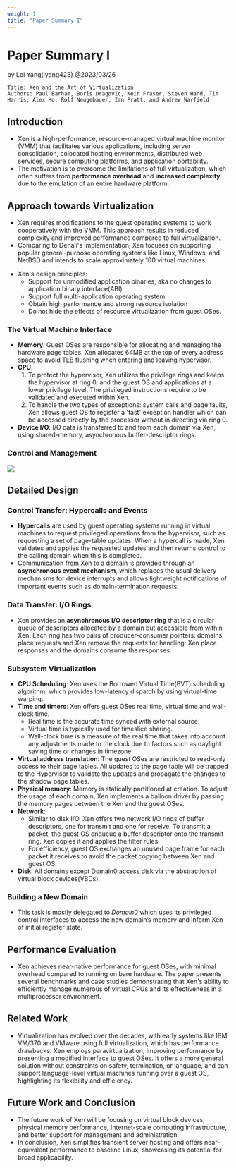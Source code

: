 ```yaml
---
weight: 1
title: "Paper Summary I"
---
```


# Paper Summary I

by Lei Yang(lyang423) @2023/03/26

```
Title: Xen and the Art of Virtualization
Authors: Paul Barham, Boris Dragovic, Keir Fraser, Steven Hand, Tim Harris, Alex Ho, Rolf Neugebauer, Ian Pratt, and Andrew Warfield
```

## Introduction

- Xen is a high-performance, resource-managed virtual machine monitor (VMM) that facilitates various applications, including server consolidation, colocated hosting environments, distributed web services, secure computing platforms, and application portability.
- The motivation is to overcome the limitations of full virtualization, which often suffers from **performance overhead** and **increased complexity** due to the emulation of an entire hardware platform.

## Approach towards Virtualization

- Xen requires modifications to the guest operating systems to work cooperatively with the VMM. This approach results in reduced complexity and improved performance compared to full virtualization.
- Comparing to Denali's implementation, Xen focuses on supporting popular general-purpose operating systems like Linux, Windows, and NetBSD and intends to scale approximately 100 virtual machines.
* Xen's design principles:
	* Support for unmodified application binaries, aka no changes to application binary interface(ABI)
	* Support full multi-application operating system
	* Obtain high performance and strong resource isolation
	* Do not hide the effects of resource virtualization from guest OSes.

### The Virtual Machine Interface

- **Memory**: Guest OSes are responsible for allocating and managing the hardware page tables. Xen allocates 64MB at the top of every address space to avoid TLB flushing when entering and leaving hypervisor.
- **CPU**: 
	1. To protect the hypervisor, Xen utilizes the privilege rings and keeps the hypervisor at ring 0, and the guest OS and applications at a lower privilege level. The privileged instructions require to be validated and executed within Xen. 
	2. To handle the two types of exceptions: system calls and page faults, Xen allows guest OS to register a 'fast' exception handler which can be accessed directly by the processor without in directing via ring 0.
- **Device I/O**: I/O data is transferred to and from each domain via Xen, using shared-memory, asynchronous buffer-descriptor rings.

### Control and Management

![](https://i.imgur.com/zPBBYOl.png)

## Detailed Design

### Control Transfer: Hypercalls and Events

- **Hypercalls** are used by guest operating systems running in virtual machines to request privileged operations from the hypervisor, such as requesting a set of page-table updates. When a hypercall is made, Xen validates and applies the requested updates and then returns control to the calling domain when this is completed.
- Communication from Xen to a domain is provided through an **asynchronous event mechanism**, which replaces the usual delivery mechanisms for device interrupts and allows lightweight notiﬁcations of important events such as domain-termination requests.

### Data Transfer: I/O Rings

-   Xen provides an **asynchronous** **I/O descriptor ring** that is a circular queue of descriptors allocated by a domain but accessible from within Xen. Each ring has two pairs of producer-consumer pointers: domains place requests and Xen remove the requests for handling; Xen place responses and the domains consume the responses.

### Subsystem Virtualization

- **CPU Scheduling**: Xen uses the Borrowed Virtual Time(BVT) scheduling algorithm, which provides low-latency dispatch by using virtual-time warping.
- **Time and timers**: Xen offers guest OSes real time, virtual time and wall-clock time. 
	- Real time is the accurate time synced with external source. 
	- Virtual time is typically used for timeslice sharing. 
	- Wall-clock time is a measure of the real time that takes into account any adjustments made to the clock due to factors such as daylight saving time or changes in timezone.
- **Virtual address translation**: The guest OSes are restricted to read-only access to their page tables. All updates to the page table will be trapped to the Hypervisor to validate the updates and propagate the changes to the shadow page tables.
- **Physical memory**: Memory is statically partitioned at creation. To adjust the usage of each domain, Xen implements a balloon driver by passing the memory pages between the Xen and the guest OSes.
- **Network**: 
	- Similar to disk I/O, Xen offers two network I/O rings of buffer descriptors, one for transmit and one for receive. To transmit a packet, the guest OS enqueue a buffer descriptor onto the transmit ring. Xen copies it and applies the filter rules.
	- For efficiency, guest OS exchanges an unused page frame for each packet it receives to avoid the packet copying between Xen and guest OS.
- **Disk**: All domains except Domain0 access disk via the abstraction of virtual block devices(VBDs).

### Building a New Domain

- This task is mostly delegated to *Domain0* which uses its privileged control interfaces to access the new domain’s memory and inform Xen of initial register state.

## Performance Evaluation

- Xen achieves near-native performance for guest OSes, with minimal overhead compared to running on bare hardware. The paper presents several benchmarks and case studies demonstrating that Xen's ability to efficiently manage numerous of virtual CPUs and its effectiveness in a multiprocessor environment.

## Related Work

- Virtualization has evolved over the decades, with early systems like IBM VM/370 and VMware using full virtualization, which has performance drawbacks. Xen employs paravirtualization, improving performance by presenting a modified interface to guest OSes. It offers a more general solution without constraints on safety, termination, or language, and can support language-level virtual machines running over a guest OS, highlighting its flexibility and efficiency.

## Future Work and Conclusion

- The future work of Xen will be focusing on virtual block devices, physical memory performance, Internet-scale computing infrastructure, and better support for management and administration. 
- In conclusion, Xen simplifies transient server hosting and offers near-equivalent performance to baseline Linux, showcasing its potential for broad applicability.